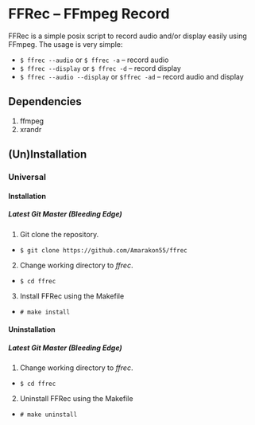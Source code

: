 # FFRec – FFmpeg Record

FFRec is a simple posix script to record audio and/or display easily using FFmpeg.
The usage is very simple:
* `$ ffrec --audio` or `$ ffrec -a` – record audio
* `$ ffrec --display` or `$ ffrec -d` – record display
* `$ ffrec --audio --display` or `$ffrec -ad` – record audio and display

## Dependencies
1. ffmpeg
1. xrandr

## (Un)Installation
### Universal
#### Installation
##### Latest Git Master (Bleeding Edge)
1. Git clone the repository.
* `$ git clone https://github.com/Amarakon55/ffrec`
2. Change working directory to *ffrec*.
* `$ cd ffrec`
3. Install FFRec using the Makefile
* `# make install`
#### Uninstallation
##### Latest Git Master (Bleeding Edge)
1. Change working directory to *ffrec*.
* `$ cd ffrec`
2. Uninstall FFRec using the Makefile
* `# make uninstall`
<!---
### Gentoo
#### Installation
##### Latest Git Master (Bleeding Edge)
1. Add my personal [Gentoo overlay](https://github.com/Amarakon55/amarlay) using [eselect-repository](https://packages.gentoo.org/packages/app-eselect/eselect-repository)
* `# eselect repository add amarlay git https://github.com/Amarakon55/amarlay`
2. Sync my personal [Gentoo overlay](https://github.com/Amarakon55/amarlay) using `emerge`
* `# emerge --sync amarlay`
3. Emerge the FFRec package
* `# emerge media-video/ffrec` or `# emerge ffrec`
#### Uninstallation
##### Latest Git Master (Bleeding Edge)
1. Unmerge the FFRec package
* `# emerge -c media-video/ffrec` or `# emerge -c ffrec`
2. (Optional) Remove my overlay
* `# eselect-repository remove -f amarlay`
3. (Optional) Sync using `emerge`
* `# emerge --sync`
